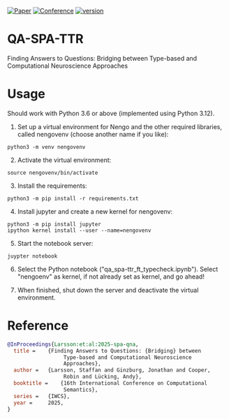 [![Paper](http://img.shields.io/badge/paper-PDF-B31B1B.svg)](https://preview.aclanthology.org/iwcs-25-ingestion/2025.iwcs-1.12.pdf)
[![Conference](http://img.shields.io/badge/conference-IWCS--2025-4b44ce.svg)](https://iwcs2025.github.io/)
[![version](https://img.shields.io/github/license/aluecking/QA-SPA-TTR)]()

# QA-SPA-TTR
Finding Answers to Questions: Bridging between Type-based and Computational Neuroscience Approaches

# Usage
Should work with Python 3.6 or above (implemented using Python 3.12).

1. Set up a virtual environment for Nengo and the other required libraries, called nengovenv (choose another name if you like):

```console
python3 -m venv nengovenv
```

2. Activate the virtual environment:

```console
source nengovenv/bin/activate
```

3. Install the requirements:

```console
python3 -m pip install -r requirements.txt
```

4. Install jupyter and create a new kernel for nengovenv:

```console
python3 -m pip install jupyter
ipython kernel install --user --name=nengovenv
```

5. Start the notebook server:

```console
juypter notebook
```

6. Select the Python notebook ("qa_spa-ttr_ft_typecheck.ipynb"). Select "nengoenv" as kernel, if not already set as kernel, and go ahead!

7. When finished, shut down the server and deactivate the virtual environment.

# Reference

```bibtex
@InProceedings{Larsson:et:al:2025-spa-qna,
  title =	 {Finding Answers to Questions: {Bridging} between
                  Type-based and Computational Neuroscience
                  Approaches},
  author =	 {Larsson, Staffan and Ginzburg, Jonathan and Cooper,
                  Robin and Lücking, Andy},
  booktitle =	 {16th International Conference on Computational
                  Semantics},
  series =	 {IWCS},
  year =	 2025,
}
```
